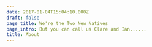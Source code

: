 ```yaml
---
date: 2017-01-04T15:04:10.000Z
draft: false
page_title: We're the Two New Natives
page_intro: But you can call us Clare and Ian......
title: About
---
```


